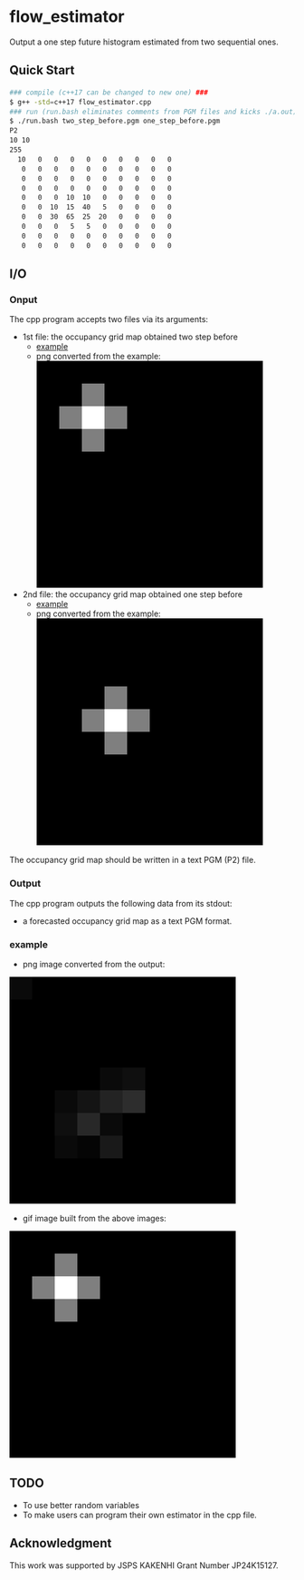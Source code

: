 # flow_estimator

Output a one step future histogram estimated from two sequential ones.

## Quick Start

```bash
### compile (c++17 can be changed to new one) ###
$ g++ -std=c++17 flow_estimator.cpp
### run (run.bash eliminates comments from PGM files and kicks ./a.out) ###
$ ./run.bash two_step_before.pgm one_step_before.pgm
P2
10 10
255
  10   0   0   0   0   0   0   0   0   0
   0   0   0   0   0   0   0   0   0   0
   0   0   0   0   0   0   0   0   0   0
   0   0   0   0   0   0   0   0   0   0
   0   0   0  10  10   0   0   0   0   0
   0   0  10  15  40   5   0   0   0   0
   0   0  30  65  25  20   0   0   0   0
   0   0   0   5   5   0   0   0   0   0
   0   0   0   0   0   0   0   0   0   0
   0   0   0   0   0   0   0   0   0   0
```

## I/O

### Onput

The cpp program accepts two files via its arguments:
* 1st file: the occupancy grid map obtained two step before
    * [example](./two_step_before.pgm)
    * png converted from the example: ![](./doc/before.png)
* 2nd file: the occupancy grid map obtained one step before
    * [example](./one_step_before.pgm)
    * png converted from the example: ![](./doc/after.png)

The occupancy grid map should be written in a text PGM (P2) file.


### Output

The cpp program outputs the following data from its stdout:
* a forecasted occupancy grid map as a text PGM format.

### example

* png image converted from the output:

![](./doc/estimation.png)

* gif image built from the above images:

![](./doc/example.gif)

## TODO

* To use better random variables
* To make users can program their own estimator in the cpp file.

## Acknowledgment

This work was supported by JSPS KAKENHI Grant Number JP24K15127.

